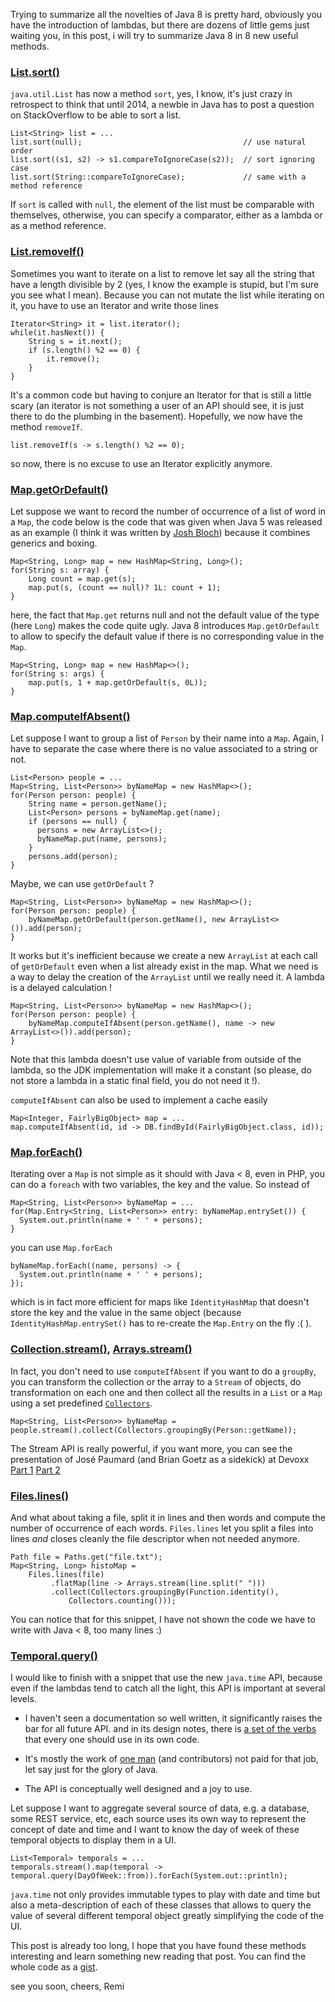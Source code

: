 Trying to summarize all the novelties of Java 8 is pretty hard, obviously you have the introduction of lambdas, but there are dozens of little gems just waiting you, in this post, i will try to summarize Java 8 in 8 new useful methods.

### [List.sort()](http://download.java.net/jdk8/docs/api/java/util/List.html#sort-java.util.Comparator-)

`java.util.List` has now a method `sort`, yes, I know, it's just crazy in retrospect to think that until 2014, a newbie in Java has to post a question on StackOverflow to be able to sort a list.

```
List<String> list = ...
list.sort(null);                                    // use natural order
list.sort((s1, s2) -> s1.compareToIgnoreCase(s2));  // sort ignoring case
list.sort(String::compareToIgnoreCase);             // same with a method reference
```

If `sort` is called with `null`, the element of the list must be comparable with themselves, otherwise, you can specify a comparator, either as a lambda or as a method reference.


### [List.removeIf()](http://download.java.net/jdk8/docs/api/java/util/Collection.html#removeIf-java.util.function.Predicate-)

Sometimes you want to iterate on a list to remove let say all the string that have a length divisible by 2 (yes, I know the example is stupid, but I'm sure you see what I mean).
Because you can not mutate the list while iterating on it, you have to use an Iterator and write those lines

```
Iterator<String> it = list.iterator();
while(it.hasNext()) {
    String s = it.next();
    if (s.length() %2 == 0) {
        it.remove();
    }
}
```

It's a common code but having to conjure an Iterator for that is still a little scary (an iterator is not something a user of an API should see, it is just there to do the plumbing in the basement).
Hopefully, we now have the method `removeIf`.

```
list.removeIf(s -> s.length() %2 == 0);
```

so now, there is no excuse to use an Iterator explicitly anymore.


### [Map.getOrDefault()](http://download.java.net/jdk8/docs/api/java/util/Map.html#getOrDefault-java.lang.Object-V-)

Let suppose we want to record the number of occurrence of a list of word in a `Map`, the code below is the code that was given when Java 5 was released as an example (I think it was written by [Josh Bloch](https://en.wikipedia.org/wiki/Joshua_Bloch)) because it combines generics and boxing.

```
Map<String, Long> map = new HashMap<String, Long>();
for(String s: array) {
    Long count = map.get(s);
    map.put(s, (count == null)? 1L: count + 1);
}
```

here, the fact that `Map.get` returns null and not the default value of the type (here `Long`) makes the code quite ugly. Java 8 introduces `Map.getOrDefault` to allow to specify the default value if there is no corresponding value in the `Map`.

```
Map<String, Long> map = new HashMap<>();
for(String s: args) {
    map.put(s, 1 + map.getOrDefault(s, 0L));
}
```


### [Map.computeIfAbsent()](http://download.java.net/jdk8/docs/api/java/util/Map.html#computeIfAbsent-K-java.util.function.Function-)

Let suppose I want to group a list of `Person` by their name into a `Map`. Again, I have to separate the case where there is no value associated to a string or not.
   

```
List<Person> people = ...
Map<String, List<Person>> byNameMap = new HashMap<>();
for(Person person: people) {
    String name = person.getName();
    List<Person> persons = byNameMap.get(name);
    if (persons == null) {
      persons = new ArrayList<>();
      byNameMap.put(name, persons);
    }
    persons.add(person);
}
```

Maybe, we can use `getOrDefault` ?

```
Map<String, List<Person>> byNameMap = new HashMap<>();
for(Person person: people) {
    byNameMap.getOrDefault(person.getName(), new ArrayList<>()).add(person);
}
```

It works but it's inefficient because we create a new `ArrayList` at each call of `getOrDefault` even when a list already exist in the map. What we need is a way to delay the creation of the `ArrayList` until we really need it.
A lambda is a delayed calculation ! 

```
Map<String, List<Person>> byNameMap = new HashMap<>();
for(Person person: people) {
    byNameMap.computeIfAbsent(person.getName(), name -> new ArrayList<>()).add(person);
}
```

Note that this lambda doesn't use value of variable from outside of the lambda, so the JDK implementation will make it a constant (so please, do not store a lambda in a static final field, you do not need it !).

`computeIfAbsent` can also be used to implement a cache easily

```
Map<Integer, FairlyBigObject> map = ...
map.computeIfAbsent(id, id -> DB.findById(FairlyBigObject.class, id)); 
```

### [Map.forEach()](http://download.java.net/jdk8/docs/api/java/util/Map.html#forEach-java.util.function.BiConsumer-)

Iterating over a `Map` is not simple as it should with Java < 8, even in PHP, you can do a `foreach` with two variables, the key and the value.
So instead of

```
Map<String, List<Person>> byNameMap = ...
for(Map.Entry<String, List<Person>> entry: byNameMap.entrySet()) {
  System.out.println(name + ' ' + persons);
}
```

you can use `Map.forEach`

```
byNameMap.forEach((name, persons) -> {
  System.out.println(name + ' ' + persons);
});
```

which is in fact more efficient for maps like `IdentityHashMap` that doesn't store the key and the value in the same object (because `IdentityHashMap.entrySet()` has to re-create the `Map.Entry` on the fly :( ).


### [Collection.stream()](http://download.java.net/jdk8/docs/api/java/util/Collection.html#stream--), [Arrays.stream()](http://download.java.net/jdk8/docs/api/java/util/Arrays.html#stream-T:A-)

In fact, you don't need to use `computeIfAbsent` if you want to do a `groupBy`, you can transform the collection or the array to a `Stream` of objects, do transformation on each one and then collect all the results in a `List` or a `Map` using a set predefined [`Collectors`](http://download.java.net/jdk8/docs/api/java/util/stream/Collectors.html). 

```
Map<String, List<Person>> byNameMap =
people.stream().collect(Collectors.groupingBy(Person::getName));
```

The Stream API is really powerful, if you want more, you can see the presentation
of José Paumard (and Brian Goetz as a sidekick) at Devoxx [Part 1](http://parleys.com/play/529356aae4b054cd7d2ef4eb/about) [Part 2](http://parleys.com/play/5293594de4b054cd7d2ef4ec/about)


### [Files.lines()](http://download.java.net/jdk8/docs/api/java/nio/file/Files.html#lines-java.nio.file.Path-)

And what about taking a file, split it in lines and then words and compute the number of occurrence of each words. `Files.lines` let you split a files into lines *and* closes cleanly the file descriptor when not needed anymore.

```
Path file = Paths.get("file.txt");
Map<String, Long> histoMap =
    Files.lines(file)
         .flatMap(line -> Arrays.stream(line.split(" ")))
         .collect(Collectors.groupingBy(Function.identity(),
             Collectors.counting()));
```

You can notice that for this snippet, I have not shown the code we have to write with Java < 8, too many lines :)


### [Temporal.query()](http://download.java.net/jdk8/docs/api/java/time/temporal/TemporalAccessor.html#query-java.time.temporal.TemporalQuery-)

I would like to finish with a snippet that use the new `java.time` API, because even if the lambdas tend to catch all the light, this API is important at several levels.

  * I haven't seen a documentation so well written,
    it significantly raises the bar for all future API.
    and in its design notes, there is [a set of the verbs](http://download.java.net/jdk8/docs/api/java/time/package-summary.html)
    that every one should use in its own code.

  * It's mostly the work of [one man](http://blog.joda.org/) (and contributors)
    not paid for that job, let say just for the glory of Java. 

  * The API is conceptually well designed and a joy to use.

Let suppose I want to aggregate several source of data, e.g. a database, some REST service, etc, each source uses its own way to represent the concept of date and time and I want to know the day of week of these temporal objects to display them in a UI.

```
List<Temporal> temporals = ...
temporals.stream().map(temporal -> temporal.query(DayOfWeek::from)).forEach(System.out::println);
```

`java.time` not only provides immutable types to play with date and time but also a meta-description of each of these classes that allows to query the value of several different temporal object greatly simplifying the code of the UI. 


This post is already too long, I hope that you have found these methods interesting and learn something new reading that post. You can find the whole code as a [gist](https://gist.github.com/forax/8684788).

see you soon, cheers,
Remi
